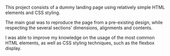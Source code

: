 This project consists of a dummy landing page using relatively simple HTML elements and CSS styling.

The main goal was to reproduce the page from a pre-existing design, while respecting the several sections' dimensions, alignments and contents.

I was able to improve my knowledge on the usage of the most common HTML elements, as well as CSS styling techniques, such as the flexbox display.